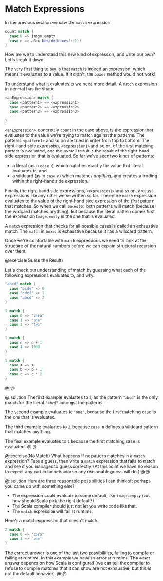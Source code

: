 # Match Expressions

In the previous section we saw the `match` expression

```scala
count match {
  case 0 => Image.empty
  case n => aBox.beside(boxes(n-1))
}
```

How are we to understand this new kind of expression,
and write our own?
Let's break it down.

The very first thing to say is that `match` is indeed an expression,
which means it evaluates to a value.
If it didn't, the `boxes` method would not work!

To understand what it evaluates to we need more detail.
A `match` expression in general has the shape

```scala
<anExpression> match {
  case <pattern1> => <expression1>
  case <pattern2> => <expression2>
  case <pattern3> => <expression3>
  ...
}
```

`<anExpression>`, concretely `count` in the case above, is the expression that evaluates to the value we're trying to match against the patterns.
The patterns `<pattern1>` and so on are tried in order from top to bottom.
The right-hand side expression, `<expression1>` and so on, of the first matching pattern is evaluated, and the overall result is the result of the right-hand side expression that is evaluated.
So far we've seen two kinds of patterns:

 - a literal (as in `case 0`) which matches exactly the value that literal evaluates to; and
 - a wildcard (as in `case n`) which matches *anything*, and creates a binding within the right-hand side expression.

Finally, the right-hand side expressions, `<expression1>` and so on, are just expressions like any other we've written so far.
The entire `match` expression evaluates to the value of the right-hand side expression of the *first* pattern that matches.
So when we call `boxes(0)` both patterns will match (because the wildcard matches anything), but because the literal pattern comes first the expression `Image.empty` is the one that is evaluated.

A `match` expression that checks for all possible cases is called an exhaustive match.
The `match` in `boxes` is exhaustive because it has a wildcard pattern.

Once we're comfortable with `match` expressions we need to look at the structure of the natural numbers before we can explain structural recursion over them.



@exercise(Guess the Result)

Let's check our understanding of match by guessing what each of the following expressions evaluates to, and why.

```scala mdoc:fail:silent
"abcd" match {
  case "bcde" => 0
  case "cdef" => 1
  case "abcd" => 2
}
```

```scala mdoc:fail:silent
1 match {
  case 0 => "zero"
  case 1 => "one"
  case 1 => "two"
}
```

```scala mdoc:fail:silent
1 match {
  case n => n + 1
  case 1 => 1000
}
```

```scala mdoc:fail:silent
1 match {
  case a => a
  case b => b + 1
  case c => c * 2
}
```
@:@

@:solution
The first example evaluates to `2`, as the pattern `"abcd"` is the only match for the literal `"abcd"` amongst the patterns.

The second example evaluates to `"one"`, because the first matching case is the one that is evaluated.

The third example evaluates to `2`, because `case n` defines a wildcard pattern that matches anything.

The final example evaluates to `1` because the first matching case is evaluated.
@:@


@:exercise(No Match)
What happens if no pattern matches in a `match` expression?
Take a guess, then write a `match` expression that fails to match and see if you managed to guess correctly.
(At this point we have no reason to expect any particular behavior so any reasonable guess will do.)
@:@

@:solution
Here are three reasonable possibilities I can think of; perhaps you came up with something else?

 - The expression could evaluate to some default, like `Image.empty` (but how should Scala pick the right default?)
 - The Scala compiler should just not let you write code like that.
 - The `match` expression will fail at runtime.

Here's a match expression that doesn't match.

```scala mdoc:crash
2 match {
  case 0 => "zero"
  case 1 => "one"
}
```

The correct answer is one of the last two possibilities, failing to compile or failing at runtime.
In this example we have an error at runtime.
The exact answer depends on how Scala is configured (we can tell the compiler to refuse to compile matches that it can show are not exhaustive, but this is not the default behavior).
@:@
